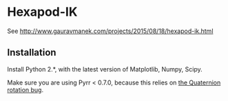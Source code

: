 # Hexapod-IK

See http://www.gauravmanek.com/projects/2015/08/18/hexapod-ik.html

## Installation

Install Python 2.*, with the latest version of Matplotlib, Numpy, Scipy.

Make sure you are using Pyrr < 0.7.0, because this relies on [the Quaternion rotation bug](https://github.com/adamlwgriffiths/Pyrr/blob/master/CHANGELOG.md#070).
